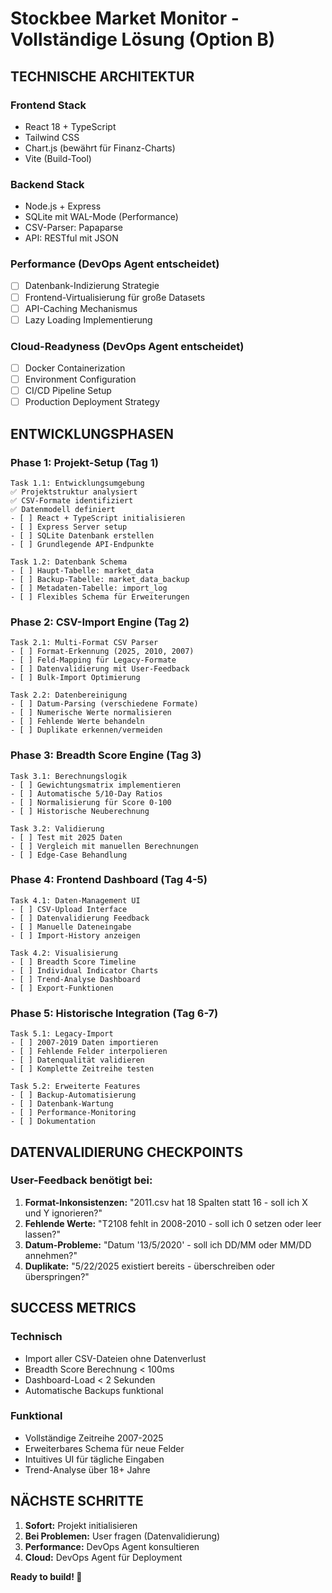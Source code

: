 # Stockbee Market Monitor - Vollständige Lösung (Option B)

## TECHNISCHE ARCHITEKTUR

### Frontend Stack
- React 18 + TypeScript
- Tailwind CSS 
- Chart.js (bewährt für Finanz-Charts)
- Vite (Build-Tool)

### Backend Stack  
- Node.js + Express
- SQLite mit WAL-Mode (Performance)
- CSV-Parser: Papaparse
- API: RESTful mit JSON

### Performance (DevOps Agent entscheidet)
- [ ] Datenbank-Indizierung Strategie
- [ ] Frontend-Virtualisierung für große Datasets
- [ ] API-Caching Mechanismus
- [ ] Lazy Loading Implementierung

### Cloud-Readyness (DevOps Agent entscheidet)
- [ ] Docker Containerization
- [ ] Environment Configuration
- [ ] CI/CD Pipeline Setup
- [ ] Production Deployment Strategy

## ENTWICKLUNGSPHASEN

### Phase 1: Projekt-Setup (Tag 1)
```
Task 1.1: Entwicklungsumgebung
✅ Projektstruktur analysiert
✅ CSV-Formate identifiziert  
✅ Datenmodell definiert
- [ ] React + TypeScript initialisieren
- [ ] Express Server setup
- [ ] SQLite Datenbank erstellen
- [ ] Grundlegende API-Endpunkte

Task 1.2: Datenbank Schema
- [ ] Haupt-Tabelle: market_data
- [ ] Backup-Tabelle: market_data_backup  
- [ ] Metadaten-Tabelle: import_log
- [ ] Flexibles Schema für Erweiterungen
```

### Phase 2: CSV-Import Engine (Tag 2)
```
Task 2.1: Multi-Format CSV Parser
- [ ] Format-Erkennung (2025, 2010, 2007)
- [ ] Feld-Mapping für Legacy-Formate  
- [ ] Datenvalidierung mit User-Feedback
- [ ] Bulk-Import Optimierung

Task 2.2: Datenbereinigung
- [ ] Datum-Parsing (verschiedene Formate)
- [ ] Numerische Werte normalisieren
- [ ] Fehlende Werte behandeln
- [ ] Duplikate erkennen/vermeiden
```

### Phase 3: Breadth Score Engine (Tag 3)
```
Task 3.1: Berechnungslogik
- [ ] Gewichtungsmatrix implementieren
- [ ] Automatische 5/10-Day Ratios
- [ ] Normalisierung für Score 0-100
- [ ] Historische Neuberechnung

Task 3.2: Validierung
- [ ] Test mit 2025 Daten
- [ ] Vergleich mit manuellen Berechnungen
- [ ] Edge-Case Behandlung
```

### Phase 4: Frontend Dashboard (Tag 4-5)
```
Task 4.1: Daten-Management UI
- [ ] CSV-Upload Interface
- [ ] Datenvalidierung Feedback
- [ ] Manuelle Dateneingabe
- [ ] Import-History anzeigen

Task 4.2: Visualisierung
- [ ] Breadth Score Timeline
- [ ] Individual Indicator Charts  
- [ ] Trend-Analyse Dashboard
- [ ] Export-Funktionen
```

### Phase 5: Historische Integration (Tag 6-7)
```
Task 5.1: Legacy-Import
- [ ] 2007-2019 Daten importieren
- [ ] Fehlende Felder interpolieren
- [ ] Datenqualität validieren
- [ ] Komplette Zeitreihe testen

Task 5.2: Erweiterte Features
- [ ] Backup-Automatisierung
- [ ] Datenbank-Wartung
- [ ] Performance-Monitoring
- [ ] Dokumentation
```

## DATENVALIDIERUNG CHECKPOINTS

### User-Feedback benötigt bei:
1. **Format-Inkonsistenzen:** "2011.csv hat 18 Spalten statt 16 - soll ich X und Y ignorieren?"
2. **Fehlende Werte:** "T2108 fehlt in 2008-2010 - soll ich 0 setzen oder leer lassen?"
3. **Datum-Probleme:** "Datum '13/5/2020' - soll ich DD/MM oder MM/DD annehmen?"
4. **Duplikate:** "5/22/2025 existiert bereits - überschreiben oder überspringen?"

## SUCCESS METRICS

### Technisch
- Import aller CSV-Dateien ohne Datenverlust
- Breadth Score Berechnung < 100ms
- Dashboard-Load < 2 Sekunden
- Automatische Backups funktional

### Funktional  
- Vollständige Zeitreihe 2007-2025
- Erweiterbares Schema für neue Felder
- Intuitives UI für tägliche Eingaben
- Trend-Analyse über 18+ Jahre

## NÄCHSTE SCHRITTE

1. **Sofort:** Projekt initialisieren
2. **Bei Problemen:** User fragen (Datenvalidierung)
3. **Performance:** DevOps Agent konsultieren
4. **Cloud:** DevOps Agent für Deployment

**Ready to build! 🚀**
